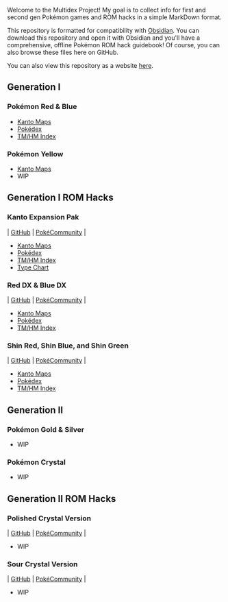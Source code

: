 Welcome to the Multidex Project! My goal is to collect info for first and second gen Pokémon games and ROM hacks in a simple MarkDown format.

This repository is formatted for compatibility with [Obsidian](https://obsidian.md/). You can download this repository and open it with Obsidian and you'll have a comprehensive, offline Pokémon ROM hack guidebook! Of course, you can also browse these files here on GitHub.

You can also view this repository as a website [here](https://awbuchanan7.github.io/multidex/).

## Generation I

### Pokémon Red & Blue
* [Kanto Maps](https://github.com/AWBuchanan7/multidex/tree/main/maps-kanto)
* [Pokédex](red-and-blue/pokedex.md)
* [TM/HM Index](red-and-blue/tmindex.md)

### Pokémon Yellow
* [Kanto Maps](https://github.com/AWBuchanan7/multidex/tree/main/maps-kanto)
* WIP

## Generation I ROM Hacks

### Kanto Expansion Pak
| [GitHub](https://github.com/PlagueVonKarma/kep-hack) | [PokéCommunity](https://www.pokecommunity.com/threads/kanto-expansion-pak.525646/) |
* [Kanto Maps](https://github.com/AWBuchanan7/multidex/tree/main/maps-kanto)
* [Pokédex](kanto-expansion-pak/pokedex.md)
* [TM/HM Index](kanto-expansion-pak/tmindex.md)
* [Type Chart](kanto-expansion-pak/typechart.md)

### Red DX & Blue DX
| [GitHub](https://github.com/TheScarletSword/pokereddeluxe) | [PokéCommunity](https://www.pokecommunity.com/threads/pokemon-red-and-blue-deluxe.360339/) |
* [Kanto Maps](https://github.com/AWBuchanan7/multidex/tree/main/maps-kanto)
* [Pokédex](red-dx-and-blue-dx/pokedex.md)
* [TM/HM Index](red-dx-and-blue-dx/tmindex.md)

### Shin Red, Shin Blue, and Shin Green
| [GitHub](https://github.com/jojobear13/shinpokered) | [PokéCommunity](https://www.pokecommunity.com/threads/shin-pokemon-red-blue-green-jp-builds-bugfix-ai-and-qol-patch.427398/) |
* [Kanto Maps](https://github.com/AWBuchanan7/multidex/tree/main/maps-kanto)
* [Pokédex](red-and-blue/pokedex.md)
* [TM/HM Index](red-and-blue/tmindex.md)

## Generation II

### Pokémon Gold & Silver
* WIP

### Pokémon Crystal
* WIP

## Generation II ROM Hacks

### Polished Crystal Version
| [GitHub](https://github.com/Rangi42/polishedcrystal) | [PokéCommunity](https://www.pokecommunity.com/threads/pok%C3%A9mon-polished-crystal-update-3-1-1.373172/) |
* WIP

### Sour Crystal Version
| [GitHub](https://github.com/SoupPotato/Sourcrystal) | [PokéCommunity](https://www.pokecommunity.com/threads/pokemon-sour-crystal-improvement-hack.434361/) |
* WIP
